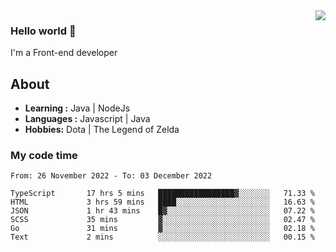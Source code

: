 <img align='right' src="https://github-readme-stats.vercel.app/api?username=jumodada&show_icons=true&theme=vue">

### Hello world 👋

I'm a Front-end developer 
    
## About
-  **Learning :** Java | NodeJs
-  **Languages :** Javascript | Java
-  **Hobbies:** Dota | The Legend of Zelda

### My code time

<!--START_SECTION:waka-->

```text
From: 26 November 2022 - To: 03 December 2022

TypeScript       17 hrs 5 mins   █████████████████▓░░░░░░░   71.33 %
HTML             3 hrs 59 mins   ████░░░░░░░░░░░░░░░░░░░░░   16.63 %
JSON             1 hr 43 mins    █▓░░░░░░░░░░░░░░░░░░░░░░░   07.22 %
SCSS             35 mins         ▓░░░░░░░░░░░░░░░░░░░░░░░░   02.47 %
Go               31 mins         ▓░░░░░░░░░░░░░░░░░░░░░░░░   02.18 %
Text             2 mins          ░░░░░░░░░░░░░░░░░░░░░░░░░   00.15 %
```

<!--END_SECTION:waka-->
